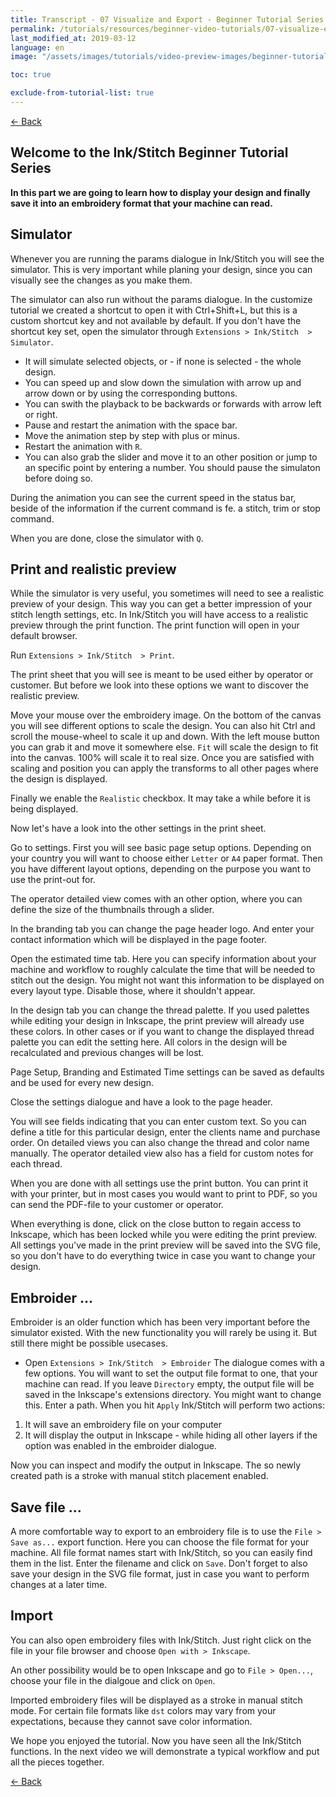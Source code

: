 ```yaml
---
title: Transcript - 07 Visualize and Export - Beginner Tutorial Series
permalink: /tutorials/resources/beginner-video-tutorials/07-visualize-export-transcript
last_modified_at: 2019-03-12
language: en
image: "/assets/images/tutorials/video-preview-images/beginner-tutorial-series.png"

toc: true

exclude-from-tutorial-list: true
---
```

[← Back](/tutorials/resources/beginner-video-tutorials/)

## Welcome to the Ink/Stitch Beginner Tutorial Series

**In this part we are going to learn how to display your design and finally save it into an embroidery format that your machine can read.**

## Simulator

Whenever you are running the params dialogue in Ink/Stitch you will see the simulator.
This is very important while planing your design, since you can visually see the changes as you make them.

The simulator can also run without the params dialogue. In the customize tutorial we created a shortcut to open it with Ctrl+Shift+L, but this is a custom shortcut key and not available by default.
If you don't have the shortcut key set, open the simulator through `Extensions > Ink/Stitch  > Simulator`.

- It will simulate selected objects, or - if none is selected - the whole design.
- You can speed up and slow down the simulation with arrow up and arrow down or by using the corresponding buttons.
- You can swith the playback to be backwards or forwards with arrow left or right.
- Pause and restart the animation with the space bar.
- Move the animation step by step with plus or minus.
- Restart the animation with `R`.
- You can also grab the slider and move it to an other position or jump to an specific point by entering a number.
  You should pause the simulaton before doing so.

During the animation you can see the current speed in the status bar, beside of the information if the current command is fe. a stitch, trim or stop command.

When you are done, close the simulator with `Q`.

## Print and realistic preview

While the simulator is very useful, you sometimes will need to see a realistic preview of your design. This way you can get a better impression of your stitch length settings, etc.
In Ink/Stitch you will have access to a realistic preview through the print function. The print function will open in your default browser.

Run `Extensions > Ink/Stitch  > Print`.

The print sheet that you will see is meant to be used either by operator or customer. But before we look into these options we want to discover the realistic preview.

Move your mouse over the embroidery image. On the bottom of the canvas you will see different options to scale the design.
You can also hit Ctrl and scroll the mouse-wheel to scale it up and down. With the left mouse button you can grab it and move it somewhere else.
`Fit` will scale the design to fit into the canvas. 100% will scale it to real size. Once you are satisfied with scaling and position you can apply the transforms to all other pages where the design is displayed.

Finally we enable the `Realistic` checkbox. It may take a while before it is being displayed.

Now let's have a look into the other settings in the print sheet.

Go to settings.
First you will see basic page setup options. Depending on your country you will want to choose either `Letter` or `A4` paper format.
Then you have different layout options, depending on the purpose you want to use the print-out for.

The operator detailed view comes with an other option, where you can define the size of the thumbnails through a slider.

In the branding tab you can change the page header logo. And enter your contact information which will be displayed in the page footer.

Open the estimated time tab. Here you can specify information about your machine and workflow to roughly calculate the time that will be needed to stitch out the design.
You might not want this information to be displayed on every layout type. Disable those, where it shouldn't appear.

In the design tab you can change the thread palette. If you used palettes while editing your design in Inkscape, the print preview will already use these colors. In other cases or if you want to change the displayed thread palette you can edit the setting here. All colors in the design will be recalculated and previous changes will be lost.

Page Setup, Branding and Estimated Time settings can be saved as defaults and be used for every new design.

Close the settings dialogue and have a look to the page header.

You will see fields indicating that you can enter custom text. So you can define a title for this particular design, enter the clients name and purchase order.
On detailed views you can also change the thread and color name manually.
The operator detailed view also has a field for custom notes for each thread.

When you are done with all settings use the print button. You can print it with your printer, but in most cases you would want to print to PDF, so you can send the PDF-file to your customer or operator.

When everything is done, click on the close button to regain access to Inkscape, which has been locked while you were editing the print preview.
All settings you've made in the print preview will be saved into the SVG file, so you don't have to do everything twice in case you want to change your design.

## Embroider ...

Embroider is an older function which has been very important before the simulator existed. With the new functionality you will rarely be using it. But still there might be possible usecases.
* Open `Extensions > Ink/Stitch  > Embroider`
The dialogue comes with a few options. You will want to set the output file format to one, that your machine can read. If you leave `Directory` empty, the output file will be saved in the Inkscape's extensions directory. You might want to change this. Enter a path.
When you hit `Apply` Ink/Stitch will perform two actions:
1. It will save an embroidery file on your computer
2. It will display the output in Inkscape - while hiding all other layers if the option was enabled in the embroider dialogue.

Now you can inspect and modify the output in Inkscape. The so newly created path is a stroke with manual stitch placement enabled.

## Save file ...

A more comfortable way to export to an embroidery file is to use the `File > Save as...` export function.
Here you can choose the file format for your machine. All file format names start with Ink/Stitch, so you can easily find them in the list.
Enter the filename and click on `Save`.
Don't forget to also save your design in the SVG file format, just in case you want to perform changes at a later time.

## Import

You can also open embroidery files with Ink/Stitch.
Just right click on the file in your file browser and choose `Open with > Inkscape`.

An other possibility would be to open Inkscape and go to `File > Open...`, choose your file in the dialgoue and click on `Open`.

Imported embroidery files will be displayed as a stroke in manual stitch mode.
For certain file formats like `dst` colors may vary from your expectations, because they cannot save color information.

We hope you enjoyed the tutorial. Now you have seen all the Ink/Stitch functions.
In the next video we will demonstrate a typical workflow and put all the pieces together.

[← Back](/tutorials/resources/beginner-video-tutorials/)
